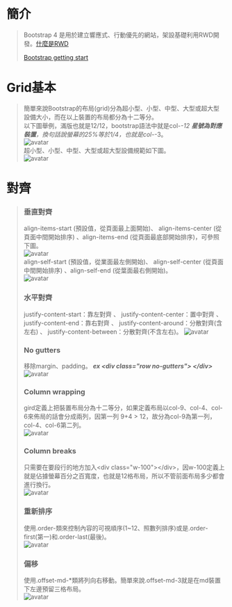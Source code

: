 # 簡介
> Bootstrap 4 是用於建立響應式、行動優先的網站，架設基礎利用RWD開發。[什麼是RWD](https://www.ibest.tw/page01.php)
> 
> [Bootstrap getting start](https://bootstrap.hexschool.com/docs/4.2/getting-started/download/)
>
# Grid基本
> 簡單來說Bootstrap的布局(grid)分為超小型、小型、中型、大型或超大型設備大小，而在以上裝置的布局都分為十二等分。   
> 以下圖舉例，滿版也就是12/12，bootstrap語法中就是col-*-12 ***星號為對應裝置***，換句話說螢幕的25%等於1/4，也就是col-*-3。   
> ![avatar](http://i.imgur.com/PS8H23s.png)   
>  超小型、小型、中型、大型或超大型設備規範如下圖。  
> ![avatar](http://i.imgur.com/thN8Dbq.png)  
# 對齊
> ### 垂直對齊   
> align-items-start (預設值，從頁面最上面開始)、 align-items-center (從頁面中間開始排序) 、align-items-end (從頁面最底部開始排序)，可參照下圖。    
> ![avatar](https://i.imgur.com/kZtfEsM.png)   
> align-self-start (預設值，從業面最左側開始)、 align-self-center (從頁面中間開始排序) 、align-self-end (從葉面最右側開始)。   
> ![avatar](http://i.imgur.com/azeyWua.png)   
> ### 水平對齊   
> justify-content-start：靠左對齊 、 justify-content-center：置中對齊 、 justify-content-end：靠右對齊 、 justify-content-around：分散對齊(含左右) 、 justify-content-between：分散對齊(不含左右)。
> ![avatar](http://i.imgur.com/ZPDggPx.png)  
> ### No gutters  
> 移除margin、padding。 ***ex \<div class\=\"row no-gutters\"\> \<\/div\>***
> ![avatar](http://i.imgur.com/ClDKTyD.png)   
> ### Column wrapping   
> gird定義上把裝置布局分為十二等分，如果定義布局以col-9、col-4、col-6來佈局的話會分成兩列，因第一列 9+4 > 12，故分為col-9為第一列，col-4、col-6第二列。   
> ![avatar](http://i.imgur.com/FsFj8Mc.png)   
> ### Column breaks   
> 只需要在要段行的地方加入\<div class=\"w-100\"\>\<\/div\>，因w-100定義上就是佔據螢幕百分之百寬度，也就是12格布局，所以不管前面布局多少都會進行換行。   
> ![avatar](http://i.imgur.com/iUkALyx.png)   
> ### 重新排序   
> 使用.order-類來控制內容的可視順序(1~12、照數列排序)或是.order-first(第一)和.order-last(最後)。  
> ![avatar](http://i.imgur.com/RmEHgfM.png)   
> ### 偏移   
> 使用.offset-md-*類將列向右移動。簡單來說.offset-md-3就是在md裝置下左邊預留三格布局。   
> ![avatar](http://i.imgur.com/F3LUGXL.png)   



